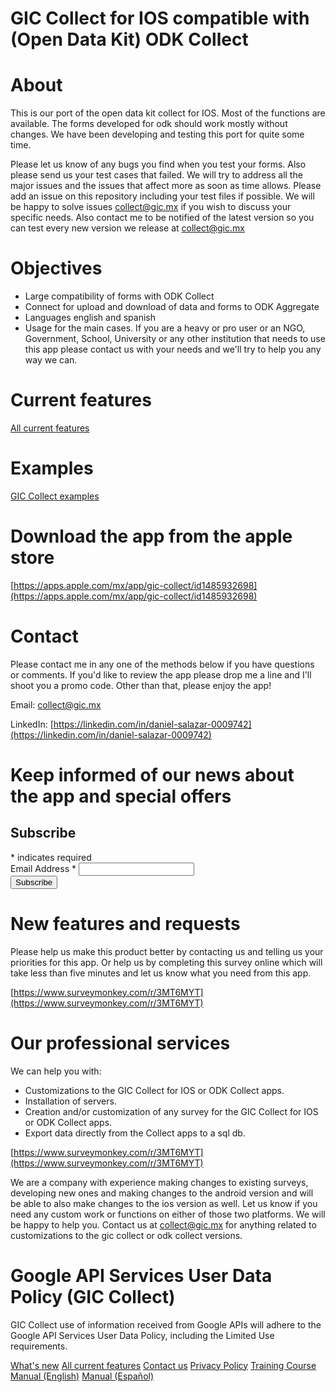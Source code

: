 # GIC Collect for IOS compatible with (Open Data Kit) ODK Collect 

# About

This is our port of the open data kit collect for IOS. Most of the functions are available. The forms developed for odk should work mostly without changes. We have been developing and testing this port for quite some time. 

Please let us know of any bugs you find when you test your forms. Also please send us your test cases that failed. We will try to address all the major issues and the issues that affect more as soon as time allows. Please add an issue on this repository including your test files if possible. We will be happy to solve issues [collect@gic.mx](mailto:collect@gic.mx) if you wish to discuss your specific needs. Also contact me to be notified of the latest version so you can test every new version we release at [collect@gic.mx](mailto:collect@gic.mx)

# Objectives

- Large compatibility of forms with ODK Collect
- Connect for upload and download of data and forms to ODK Aggregate
- Languages english and spanish
- Usage for the main cases. If you are a heavy or pro user or an NGO, Government, School, University or any other institution that needs to use this app please contact us with your needs and we'll try to help you any way we can.

# Current features

[All current features](https://dsalazarrojas.github.io/Odk-Collect-for-IOS/GIC%20Collect%20features.html)

# Examples

[GIC Collect examples](https://github.com/dsalazarrojas/Odk-Collect-for-IOS/tree/master/examples)

# Download the app from the apple store

[https://apps.apple.com/mx/app/gic-collect/id1485932698](https://apps.apple.com/mx/app/gic-collect/id1485932698)

# Contact

Please contact me in any one of the methods below if you have questions or comments. If you'd like to review the app please drop me a line and I'll shoot you a promo code. Other than that, please enjoy the app!

Email: [collect@gic.mx](mailto:collect@gic.mx)

LinkedIn: [https://linkedin.com/in/daniel-salazar-0009742](https://linkedin.com/in/daniel-salazar-0009742)

# Keep informed of our news about the app and special offers

<!-- Begin Mailchimp Signup Form -->
<div id="mc_embed_signup">
<form action="https://github.us4.list-manage.com/subscribe/post?u=fd84e7b022eedaaec133c1eb0&amp;id=c204a3a1bb" method="post" id="mc-embedded-subscribe-form" name="mc-embedded-subscribe-form" class="validate" target="_blank" novalidate>
    <div id="mc_embed_signup_scroll">
	<h2>Subscribe</h2>
<div class="indicates-required"><span class="asterisk">*</span> indicates required</div>
<div class="mc-field-group">
	<label for="mce-EMAIL">Email Address  <span class="asterisk">*</span>
</label>
	<input type="email" value="" name="EMAIL" class="required email" id="mce-EMAIL">
</div>
	<div id="mce-responses" class="clear">
		<div class="response" id="mce-error-response" style="display:none"></div>
		<div class="response" id="mce-success-response" style="display:none"></div>
	</div>    <!-- real people should not fill this in and expect good things - do not remove this or risk form bot signups-->
    <div style="position: absolute; left: -5000px;" aria-hidden="true"><input type="text" name="b_fd84e7b022eedaaec133c1eb0_c204a3a1bb" tabindex="-1" value=""></div>
    <div class="clear"><input type="submit" value="Subscribe" name="subscribe" id="mc-embedded-subscribe" class="button"></div>
    </div>
</form>
</div>

<!--End mc_embed_signup-->


# New features and requests

Please help us make this product better by contacting us and telling us your priorities for this app. Or help us by completing this survey online which will take less than five minutes and let us know what you need from this app.

[https://www.surveymonkey.com/r/3MT6MYT](https://www.surveymonkey.com/r/3MT6MYT)

# Our professional services

We can help you with:

- Customizations to the GIC Collect for IOS or ODK Collect apps.
- Installation of servers.
- Creation and/or customization of any survey for the GIC Collect for IOS or ODK Collect apps.
- Export data directly from the Collect apps to a sql db.

[https://www.surveymonkey.com/r/3MT6MYT](https://www.surveymonkey.com/r/3MT6MYT)

We are a company with experience making changes to existing surveys, developing new ones and making changes to the android version and will be able to also make changes to the ios version as well. Let us know if you need any custom work or functions on either of those two platforms. We will be happy to help you. Contact us at [collect@gic.mx](mailto:collect@gic.mx) for anything related to customizations to the gic collect or odk collect versions.

# Google API Services User Data Policy (GIC Collect)

GIC Collect use of information received from Google APIs will adhere to the Google API Services User Data Policy, including the Limited Use requirements.


[What's new](https://dsalazarrojas.github.io/Odk-Collect-for-IOS/What's%20new.html)
[All current features](https://dsalazarrojas.github.io/Odk-Collect-for-IOS/GIC%20Collect%20features.html)
[Contact us](https://dsalazarrojas.github.io/Odk-Collect-for-IOS/Contact-Us.html)
[Privacy Policy](https://dsalazarrojas.github.io/Odk-Collect-for-IOS/Privacy-Policy.html)
[Training Course](https://dsalazarrojas.github.io/Odk-Collect-for-IOS/GIC%20Collect%20for%20IOS%20Compatible%20with%20ODK%20Training%20Course.html)
[Manual (English)](https://dsalazarrojas.github.io/Odk-Collect-for-IOS/GICCollectManualEnglish/ManualGICCollectEnglish.html)
[Manual (Español)](https://dsalazarrojas.github.io/Odk-Collect-for-IOS/GICCollectManualEspanol/ManualGICCollectEspanol.html)




